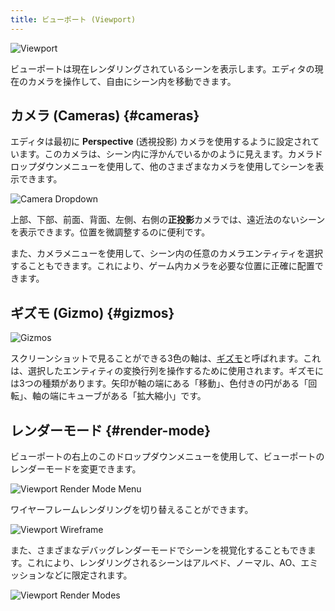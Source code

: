 ```yaml
---
title: ビューポート (Viewport)
---
```


![Viewport](/img/user-manual/editor/viewport/viewport.jpg)

ビューポートは現在レンダリングされているシーンを表示します。エディタの現在のカメラを操作して、自由にシーン内を移動できます。

## カメラ (Cameras) {#cameras}

エディタは最初に **Perspective** (透視投影) カメラを使用するように設定されています。このカメラは、シーン内に浮かんでいるかのように見えます。カメラドロップダウンメニューを使用して、他のさまざまなカメラを使用してシーンを表示できます。

![Camera Dropdown](/img/user-manual/editor/viewport/camera-dropdown.jpg)

上部、下部、前面、背面、左側、右側の**正投影**カメラでは、遠近法のないシーンを表示できます。位置を微調整するのに便利です。

また、カメラメニューを使用して、シーン内の任意のカメラエンティティを選択することもできます。これにより、ゲーム内カメラを必要な位置に正確に配置できます。

## ギズモ (Gizmo) {#gizmos}

![Gizmos](/img/user-manual/editor/viewport/gizmos.jpg)

スクリーンショットで見ることができる3色の軸は、[ギズモ][4]と呼ばれます。これは、選択したエンティティの変換行列を操作するために使用されます。ギズモには3つの種類があります。矢印が軸の端にある「移動」、色付きの円がある「回転」、軸の端にキューブがある「拡大縮小」です。

## レンダーモード {#render-mode}

ビューポートの右上のこのドロップダウンメニューを使用して、ビューポートのレンダーモードを変更できます。

![Viewport Render Mode Menu](/img/user-manual/editor/viewport/render-mode-menu.png)

ワイヤーフレームレンダリングを切り替えることができます。

![Viewport Wireframe](/img/user-manual/editor/viewport/wireframe.png)

また、さまざまなデバッグレンダーモードでシーンを視覚化することもできます。これにより、レンダリングされるシーンはアルベド、ノーマル、AO、エミッションなどに限定されます。

![Viewport Render Modes](/img/user-manual/editor/viewport/render-modes.png)

[4]: /user-manual/glossary#gizmo
